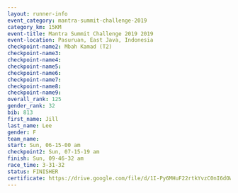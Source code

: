 ```yaml
---
layout: runner-info 
event_category: mantra-summit-challenge-2019 
category_km: 15KM 
event-title: Mantra Summit Challenge 2019 2019 
event-location: Pasuruan, East Java, Indonesia 
checkpoint-name2: Mbah Kamad (T2) 
checkpoint-name3: 
checkpoint-name4: 
checkpoint-name5: 
checkpoint-name6: 
checkpoint-name7: 
checkpoint-name8: 
checkpoint-name9: 
overall_rank: 125
gender_rank: 32
bib: 813
first_name: Jill
last_name: Lee
gender: F
team_name: 
start: Sun, 06-15-00 am
checkpoint2: Sun, 07-15-19 am
finish: Sun, 09-46-32 am
race_time: 3-31-32
status: FINISHER
certificate: https://drive.google.com/file/d/1I-Py6MHuF22rtkYvzC0nI6dOWz_IMJ7Y/view?usp=sharing
---
```

